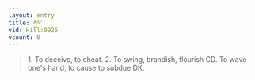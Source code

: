 ```yaml
---
layout: entry
title: རྡུལ་
vid: Hill:0926
vcount: 0
---
```


> 1\.
 To deceive, to cheat\.
 2\.
 To swing, brandish, flourish CD\.
 To wave one's hand, to cause to subdue DK\.

